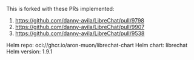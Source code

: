 This is forked with these PRs implemented:

1. https://github.com/danny-avila/LibreChat/pull/9798
2. https://github.com/danny-avila/LibreChat/pull/9907
3. https://github.com/danny-avila/LibreChat/pull/9538

Helm repo: oci://ghcr.io/aron-muon/librechat-chart
Helm chart: librechat
Helm version: 1.9.1

